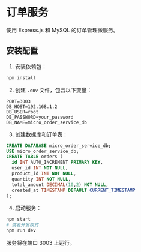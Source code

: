 # 订单服务

使用 Express.js 和 MySQL 的订单管理微服务。

## 安装配置

1. 安装依赖包：

```bash
npm install
```

2. 创建 `.env` 文件，包含以下变量：

```
PORT=3003
DB_HOST=192.168.1.2
DB_USER=root
DB_PASSWORD=your_password
DB_NAME=micro_order_service_db
```

3. 创建数据库和订单表：

```sql
CREATE DATABASE micro_order_service_db;
USE micro_order_service_db;
CREATE TABLE orders (
  id INT AUTO_INCREMENT PRIMARY KEY,
  user_id INT NOT NULL,
  product_id INT NOT NULL,
  quantity INT NOT NULL,
  total_amount DECIMAL(10,2) NOT NULL,
  created_at TIMESTAMP DEFAULT CURRENT_TIMESTAMP
);
```

4. 启动服务：

```bash
npm start
# 或者开发模式
npm run dev
```

服务将在端口 3003 上运行。
